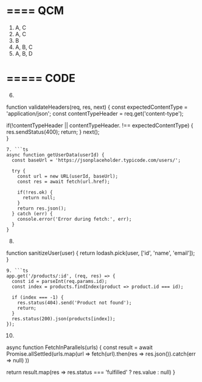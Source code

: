 ====
QCM
====
1. A, C
2. A, C
3. B
4. A, B, C
5. A, B, D

=====
CODE
=====
6. ```ts
function validateHeaders(req, res, next) {
  const expectedContentType = 'application/json';
  const contentTypeHeader = req.get('content-type');

  if(!contentTypeHeader || contentTypeHeader. !== expectedContentType) {
    res.sendStatus(400);
    return;
  }
  next();  
}
```
7. ```ts
async function getUserData(userId) {
  const baseUrl = 'https://jsonplaceholder.typicode.com/users/';

  try {
    const url = new URL(userId, baseUrl);
    const res = await fetch(url.href);

    if(!res.ok) {
      return null;
    }
    return res.json();
  } catch (err) {
    console.error('Error during fetch:', err);
  }
}
```
8. ```ts
function sanitizeUser(user) {
return lodash.pick(user, ['id', 'name', 'email']);
}
```
9. ```ts
app.get('/products/:id', (req, res) => {
  const id = parseInt(req.params.id);
  const index = products.findIndex(product => product.id === id);
  
  if (index === -1) {
    res.status(404).send('Product not found');
    return;
  }
  res.status(200).json(products[index]);
});
```
10. ```ts
async function FetchInParallels(urls) {
  const result = await Promise.allSettled(urls.map(url => 
    fetch(url).then(res => res.json()).catch(err => null)
  ))

  return result.map(res => res.status === 'fulfilled' ? res.value : null)
}
```

